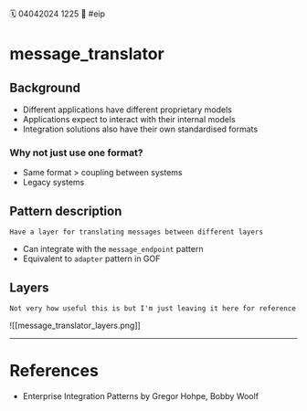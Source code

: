 🗓️ 04042024 1225
📎 #eip

# message_translator

## Background

- Different applications have different proprietary models
- Applications expect to interact with their internal models
- Integration solutions also have their own standardised formats

### Why not just use one format?

- Same format > coupling between systems
- Legacy systems

## Pattern description

```ad-tldr
Have a layer for translating messages between different layers
```

- Can integrate with the `message_endpoint` pattern
- Equivalent to `adapter` pattern in GOF

## Layers

```ad-note
Not very how useful this is but I'm just leaving it here for reference
```

![[message_translator_layers.png]]

---

# References

- Enterprise Integration Patterns by Gregor Hohpe, Bobby Woolf
